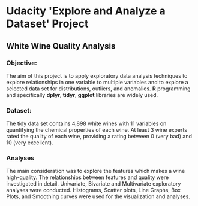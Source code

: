 # Udacity 'Explore and Analyze a Dataset' Project
## White Wine Quality Analysis

### Objective:
  The aim of this project is to apply exploratory data analysis techniques to explore relationships in one variable to multiple variables and to explore a selected data set for distributions, outliers, and anomalies. __R__ programming and specifically __dplyr__, __tidyr__, __ggplot__ libraries are widely used.


### Dataset:
  The tidy data set contains 4,898 white wines with 11 variables on quantifying the chemical properties of each wine. At least 3 wine experts rated the quality of each wine, providing a rating between 0 (very bad) and 10 (very excellent).

### Analyses
  The main consideration was to explore the features which makes a wine high-quality. The relationships between features and quality were investigated in detail. Univariate, Bivariate and Multivariate exploratory analyses were conducted. Histograms, Scatter plots, Line Graphs, Box Plots, and Smoothing curves were used for the visualization and analyses.
